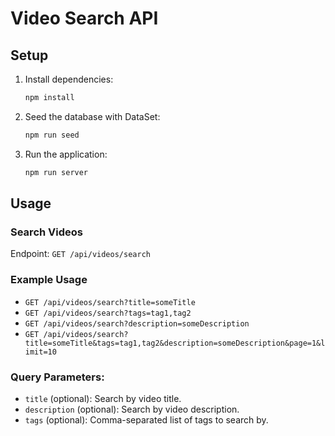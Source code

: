 # Video Search API

## Setup

1. Install dependencies:

   ```sh
   npm install
   ```

2. Seed the database with DataSet:

   ```sh
   npm run seed
   ```

3. Run the application:
   ```sh
   npm run server
   ```

## Usage

### Search Videos

Endpoint: `GET /api/videos/search`

### Example Usage

- `GET /api/videos/search?title=someTitle`
- `GET /api/videos/search?tags=tag1,tag2`
- `GET /api/videos/search?description=someDescription`
- `GET /api/videos/search?title=someTitle&tags=tag1,tag2&description=someDescription&page=1&limit=10`

### Query Parameters:

- `title` (optional): Search by video title.
- `description` (optional): Search by video description.
- `tags` (optional): Comma-separated list of tags to search by.
